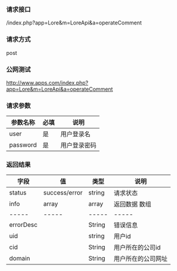 ### **请求接口**
/index.php?app=Lore&m=LoreApi&a=operateComment

### **请求方式**
post

### **公网测试**
http://www.apps.com/index.php?app=Lore&m=LoreApi&a=operateComment

### **请求参数**

| 参数名称  |必填|     说明      |
|------|-----|------|
| user     | 是 |   用户登录名   |
| password | 是 |   用户登录密码 |


### **返回结果**
|字段       |值             |类型    |说明           |
| --------- |--------      |--------|--------       |
|status     |success/error |string |请求状态         |
|info       |array         |array  |返回数据 数组    |
|-----      |-----         |-----  |-----           |
|errorDesc  |              |String |错误信息         |
|uid        |              |string |用户id           |
|cid        |              |String |用户所在的公司id  |
|domain     |              |String |用户所在的公司网址 |


